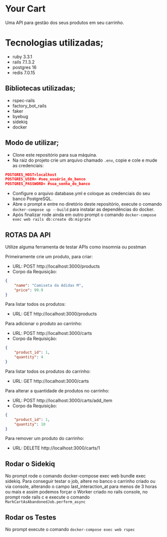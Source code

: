 <h1>Your Cart</h1>

Uma API para gestão dos seus produtos em seu carrinho.

<h1>Tecnologias utilizadas;</h1>

- ruby 3.3.1
- rails 7.1.3.2
- postgres 16
- redis 7.0.15


<h2>Bibliotecas utilizadas;</h2>

- rspec-rails
- factory_bot_rails
- faker
- byebug
- sidekiq
- docker

<h2>Modo de utilizar;</h2>

- Clone este repositório para sua máquina.
- Na raiz do projeto crie um arquivo chamado `.env`, copie e cole e mude as credenciais:
```json
POSTGRES_HOST=localhost
POSTGRES_USER= #seu_usuário_do_banco
POSTGRES_PASSWORD= #sua_senha_do_banco
```
- Configure o arquivo database.yml e coloque as credenciais do seu banco PostgreSQL.
- Abre o prompt e entre no diretório deste repositório, execute o comando `docker-compose up --build` para instalar as dependências do docker.
- Após finalizar rode ainda em outro prompt o comando `docker-compose exec web rails db:create db:migrate`

<h2>ROTAS DA API</h2>

Utilize alguma ferramenta de testar APIs como insomnia ou postman

Primeiramente crie um produto, para criar:
- URL: POST http://localhost:3000/products
- Corpo da Requisição:
```json
{
	"name": "Camiseta da Adidas M",
	"price": 99.9
}
```

Para listar todos os produtos:
- URL: GET http://localhost:3000/products

Para adicionar o produto ao carrinho:
- URL: POST http://localhost:3000/carts
- Corpo da Requisição:
```json
{
	"product_id": 1,
	"quantity": 4 
}
```

Para listar todos os produtos do carrinho:
- URL: GET http://localhost:3000/carts

Para alterar a quantidade de produtos no carrinho:
- URL: POST http://localhost:3000/carts/add_item
- Corpo da Requisição:
```json
{
	"product_id": 1,
	"quantity": 10
}
```

Para remover um produto do carrinho:
- URL: DELETE http://localhost:3000/carts/1

<h2>Rodar o Sidekiq</h2>

No prompt rode o comando docker-compose exec web bundle exec sidekiq.
Para conseguir testar o job, altere no banco o carrinho criado ou via console, alterando o campo last_interaction_at para menos de 3 horas ou mais e assim podemos forçar o Worker criado no rails console, no prompt rode rails c e execute o comando `MarkCartAsAbandonedJob.perform_async`

<h2>Rodar os Testes</h2>

No prompt execute o comando `docker-compose exec web rspec`